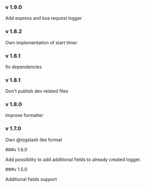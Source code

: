 ### v 1.9.0

Add express and koa request logger

### v 1.8.2

Own implementation of start timer

### v 1.8.1

fix dependencies

### v 1.8.1

Don't publish dev related files

### v 1.8.0

Improve formatter

### v 1.7.0

Own @logstash like format

###v 1.6.0

Add possibility to add additional fields to already created logger.

###v 1.5.0

Additional fields support
